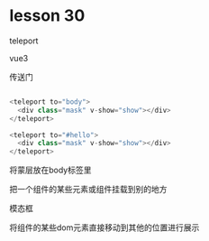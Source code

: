# lesson 30

teleport

vue3

传送门

```css


```

```js
<teleport to="body">
  <div class="mask" v-show="show"></div>
</teleport>

<teleport to="#hello">
  <div class="mask" v-show="show"></div>
</teleport>
```

将蒙层放在body标签里

把一个组件的某些元素或组件挂载到别的地方

模态框

将组件的某些dom元素直接移动到其他的位置进行展示
